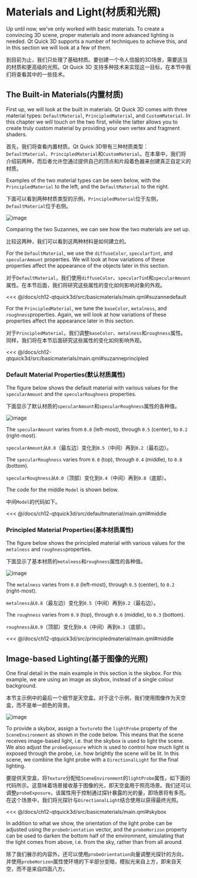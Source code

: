 # Materials and Light(材质和光照)

Up until now, we've only worked with basic materials. To create a convincing 3D scene, proper materials and more advanced lighting is needed. Qt Quick 3D supports a number of techniques to achieve this, and in this section we will look at a few of them.

到目前为止，我们只处理了基础材质。要创建一个令人信服的3D场景，需要适当的材质和更高级的光照。Qt Quick 3D 支持多种技术来实现这一目标，在本节中我们将查看其中的一些技术。


## The Built-in Materials(内置材质)

First up, we will look at the built in materials. Qt Quick 3D comes with three material types: ``DefaultMaterial``, ``PrincipledMaterial``, and ``CustomMaterial``. In this chapter we will touch on the two first, while the latter allows you to create truly custom material by providing your own vertex and fragment shaders.

首先，我们将查看内置材质。Qt Quick 3D带有三种材质类型：``DefaultMaterial``、``PrincipledMaterial``和``CustomMaterial``。在本章中，我们将介绍前两种，而后者允许您通过提供自己的顶点和片段着色器来创建真正自定义的材质。


Examples of the two material types can be seen below, with the ``PrincipledMaterial`` to the left, and the ``DefaultMaterial`` to the right.

下面可以看到两种材质类型的示例，``PrincipledMaterial``位于左侧，``DefaultMaterial``位于右侧。



![image](./assets/materials.png)

Comparing the two Suzannes, we can see how the two materials are set up.

比较这两种，我们可以看到这两种材料是如何建立的。


For the ``DefaultMaterial``, we use the ``diffuseColor``, ``specularTint``, and ``specularAmount`` properties. We will look at how variations of these properties affect the appearance of the objects later in this section.

对于``DefaultMaterial``，我们使用``diffuseColor``、``specularTin``t和``specularAmount``属性。在本节后面，我们将研究这些属性的变化如何影响对象的外观。

<<< @/docs/ch12-qtquick3d/src/basicmaterials/main.qml#suzannedefault

For the ``PrincipledMaterial``, we tune the ``baseColor``, ``metalness``, and ``roughness``properties. Again, we will look at how variations of these properties affect the appearance later in this section.

对于``PrincipledMaterial``，我们调整``baseColor``、``metalness``和``roughness``属性。同样，我们将在本节后面研究这些属性的变化如何影响外观。

<<< @/docs/ch12-qtquick3d/src/basicmaterials/main.qml#suzanneprincipled

### Default Material Properties(默认材质属性)

The figure below shows the default material with various values for the ``specularAmount`` and the ``specularRoughness`` properties.

下面显示了默认材质的``specularAmount``和``specularRoughness``属性的各种值。

![image](./assets/default-material.png)

The ``specularAmount`` varies from ``0.8`` (left-most), through ``0.5`` (center), to ``0.2`` (right-most).

``specularAmount``从``0.8``（最左边）变化到``0.5``（中间）再到``0.2``（最右边）。

The ``specularRoughness`` varies from ``0.0`` (top), through ``0.4`` (middle), to ``0.8`` (bottom).

``specularRoughness``从``0.0``（顶部）变化到``0.4``（中间）再到``0.8``（底部）。


The code for the middle ``Model`` is shown below.

中间``Model``的代码如下。



<<< @/docs/ch12-qtquick3d/src/defaultmaterial/main.qml#middle

### Principled Material Properties(基本材质属性)

The figure below shows the principled material with various values for the ``metalness`` and ``roughness``properties.

下面显示了基本材质的``metalness``和``roughness``属性的各种值。

![image](./assets/principled-material.png)

The ``metalness`` varies from ``0.8`` (left-most), through ``0.5`` (center), to ``0.2`` (right-most).

``metalness``从``0.8``（最左边）变化到``0.5``（中间）再到``0.2``（最右边）。

The ``roughness`` varies from ``0.9`` (top), through ``0.6`` (middle), to ``0.3`` (bottom).

``roughness``从``0.9``（顶部）变化到``0.6``（中间）再到``0.3``（底部）。


<<< @/docs/ch12-qtquick3d/src/principledmaterial/main.qml#middle

## Image-based Lighting(基于图像的光照)

One final detail in the main example in this section is the skybox. For this example, we are using an image as skybox, instead of a single colour background.

本节主示例中的最后一个细节是天空盒。对于这个示例，我们使用图像作为天空盒，而不是单一颜色的背景。

![image](./assets/materials.png)

To provide a skybox, assign a ``Texture``to the ``lightProbe`` property of the ``SceneEnvironment`` as shown in the code below. This means that the scene receives image-based light, i.e. that the skybox is used to light the scene. We also adjust the ``probeExposure`` which is used to control how much light is exposed through the probe, i.e. how brightly the scene will be lit. In this scene, we combine the light probe with a ``DirectionalLight`` for the final lighting.

要提供天空盒，将``Texture``分配给``SceneEnvironment``的``lightProbe``属性，如下面的代码所示。这意味着场景接收基于图像的光，即天空盒用于照亮场景。我们还可以调整``probeExposure``，该属性用于控制通过探针暴露的光的量，即场景将有多亮。在这个场景中，我们将光探针与``DirectionalLight``结合使用以获得最终光照。

<<< @/docs/ch12-qtquick3d/src/basicmaterials/main.qml#skybox

In addition to what we show, the orientation of the light probe can be adjusted using the ``probeOrientation`` vector, and the ``probeHorizon`` property can be used to darken the bottom half of the environment, simulating that the light comes from above, i.e. from the sky, rather than from all around.


除了我们展示的内容外，还可以使用``probeOrientation``向量调整光探针的方向，并使用``probeHorizon``属性使环境的下半部分变暗，模拟光来自上方，即来自天空，而不是来自四面八方。